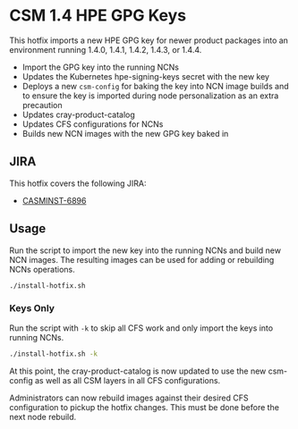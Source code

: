 # CSM 1.4 HPE GPG Keys

This hotfix imports a new HPE GPG key for newer product packages into an environment running 1.4.0, 1.4.1, 1.4.2, 1.4.3, or 1.4.4.

- Import the GPG key into the running NCNs
- Updates the Kubernetes hpe-signing-keys secret with the new key
- Deploys a new `csm-config` for baking the key into NCN image builds and to ensure the key is imported during node personalization as an extra precaution
- Updates cray-product-catalog
- Updates CFS configurations for NCNs
- Builds new NCN images with the new GPG key baked in

## JIRA

This hotfix covers the following JIRA:

* [CASMINST-6896](https://jira-pro.it.hpe.com:8443/browse/CASMTRIAGE-6896)

## Usage

Run the script to import the new key into the running NCNs and build new NCN images. The resulting images can be used for adding or rebuilding NCNs operations.

```bash
./install-hotfix.sh
```

### Keys Only

Run the script with `-k` to skip all CFS work and only import the keys into running NCNs.

```bash
./install-hotfix.sh -k
```

At this point, the cray-product-catalog is now updated to use the new csm-config as well as all CSM layers in all CFS configurations.

Administrators can now rebuild images against their desired CFS configuration to pickup the hotfix changes. This must be done before the next node rebuild.